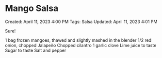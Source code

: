 # Mango Salsa

Created: April 11, 2023 4:00 PM
Tags: Salsa
Updated: April 11, 2023 4:01 PM

Sure!

1 bag frozen mangoes, thawed and slightly mashed in the blender
1/2 red onion, chopped
Jalapeño
Chopped cilantro
1 garlic clove
Lime juice to taste
Sugar to taste
Salt and pepper
